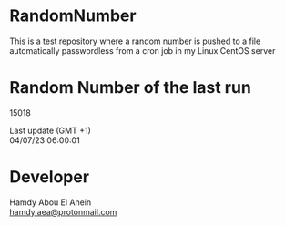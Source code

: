 # RandomNumber    
This is a test repository where a random number is pushed to a file automatically passwordless from a cron job in my Linux CentOS server    
# Random Number of the last run   
15018
      
Last update (GMT +1)    
04/07/23 06:00:01
# Developer    
Hamdy Abou El Anein   
hamdy.aea@protonmail.com
